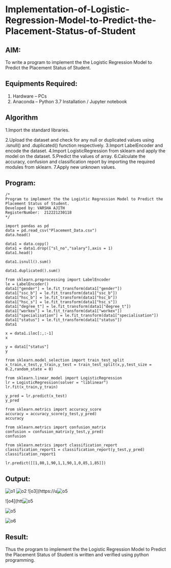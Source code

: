 # Implementation-of-Logistic-Regression-Model-to-Predict-the-Placement-Status-of-Student

## AIM:
To write a program to implement the the Logistic Regression Model to Predict the Placement Status of Student.

## Equipments Required:
1. Hardware – PCs
2. Anaconda – Python 3.7 Installation / Jupyter notebook

## Algorithm
 1.Import the standard libraries.
 
 2.Upload the dataset and check for any null or duplicated values using .isnull() and .duplicated() function respectively.
 3.Import LabelEncoder and encode the dataset.
 4.Import LogisticRegression from sklearn and apply the model on the dataset.
 5.Predict the values of array.
 6.Calculate the accuracy, confusion and classification report by importing the required modules from sklearn.
 7.Apply new unknown values. 
 
 

## Program:
```
/*
Program to implement the the Logistic Regression Model to Predict the Placement Status of Student.
Developed by: VARSHA AJITH
RegisterNumber:  212221230118
*/

import pandas as pd
data = pd.read_csv("Placement_Data.csv")
data.head()

data1 = data.copy()
data1 = data1.drop(["sl_no","salary"],axis = 1)
data1.head()

data1.isnull().sum()

data1.duplicated().sum()

from sklearn.preprocessing import LabelEncoder
le = LabelEncoder()
data1["gender"] = le.fit_transform(data1["gender"])
data1["ssc_b"] = le.fit_transform(data1["ssc_b"])
data1["hsc_b"] = le.fit_transform(data1["hsc_b"])
data1["hsc_s"] = le.fit_transform(data1["hsc_s"])
data1["degree_t"] = le.fit_transform(data1["degree_t"])
data1["workex"] = le.fit_transform(data1["workex"])
data1["specialisation"] = le.fit_transform(data1["specialisation"])
data1["status"] = le.fit_transform(data1["status"])
data1

x = data1.iloc[:,:-1]
x

y = data1["status"]
y

from sklearn.model_selection import train_test_split
x_train,x_test,y_train,y_test = train_test_split(x,y,test_size = 0.2,random_state = 0)

from sklearn.linear_model import LogisticRegression
lr = LogisticRegression(solver = "liblinear")
lr.fit(x_train,y_train)

y_pred = lr.predict(x_test)
y_pred

from sklearn.metrics import accuracy_score
accuracy = accuracy_score(y_test,y_pred)
accuracy

from sklearn.metrics import confusion_matrix
confusion = confusion_matrix(y_test,y_pred)
confusion

from sklearn.metrics import classification_report
classification_report1 = classification_report(y_test,y_pred)
classification_report1

lr.predict([[1,80,1,90,1,1,90,1,0,85,1,85]])
```
## Output:
![o1](https://user-images.githubusercontent.com/94222288/200585900-c462b66b-06ef-4e3c-a808-4848a0b6eb04.png)
![o2](https://user-images.githubusercontent.com/94222288/200585913-40faf827-a6ff-40a8-8cf8-69d1d35f4cd9.png)
![o3](https://u![o5](https://user-images.githubusercontent.com/94222288/200587345-d89a1186-6567-4d00-ad09-c439a2eca1ba.png)

![o4](htt![o5](https://user-images.githubusercontent.com/94222288/200587266-ce4c3e6c-0aca-4608-837c-2c4926e6ae7a.png)

![o5](https://user-images.githubusercontent.com/94222288/200587422-79454a19-9e0c-4078-a1aa-07b6ea860331.png)


![o6](https://user-images.githubusercontent.com/94222288/200587473-80e6d299-4c66-4a81-a6c1-54d49f956b7e.png)



## Result:
Thus the program to implement the the Logistic Regression Model to Predict the Placement Status of Student is written and verified using python programming.
